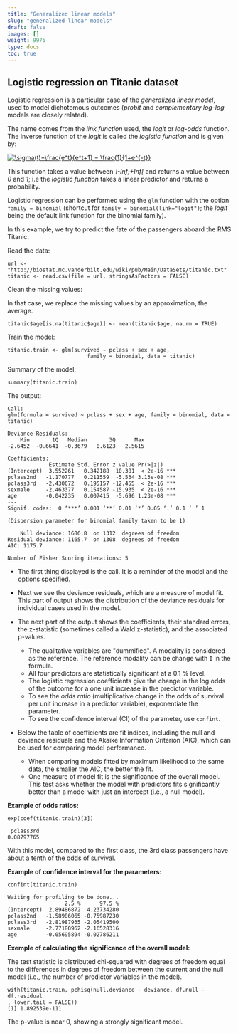 ```yaml
---
title: "Generalized linear models"
slug: "generalized-linear-models"
draft: false
images: []
weight: 9975
type: docs
toc: true
---
```


## Logistic regression on Titanic dataset
Logistic regression is a particular case of the *generalized linear model*, used to model dichotomous outcomes (*probit* and *complementary log-log* models are closely related).

The name comes from the *link function* used, the *logit* or *log-odds* function.
The inverse function of the *logit* is called the *logistic function* and is given by:

<a href="http://www.codecogs.com/eqnedit.php?latex=\sigma(t)=\frac{e^t}{e^t&plus;1}&space;=&space;\frac{1}{1&plus;e^{-t}}" target="_blank"><img src="http://latex.codecogs.com/gif.latex?\sigma(t)=\frac{e^t}{e^t&plus;1}&space;=&space;\frac{1}{1&plus;e^{-t}}" title="\sigma(t)=\frac{e^t}{e^t+1} = \frac{1}{1+e^{-t}}" /></a>

This function takes a value between *]-Inf;+Inf[* and returns a value between *0* and *1*; i.e the *logistic function* takes a linear predictor and returns a probability.

Logistic regression can be performed using the `glm` function with the option `family = binomial` (shortcut for `family = binomial(link="logit")`; the *logit* being the default link function for the binomial family).

In this example, we try to predict the fate of the passengers aboard the RMS Titanic.

Read the data:
  
    url <- "http://biostat.mc.vanderbilt.edu/wiki/pub/Main/DataSets/titanic.txt"
    titanic <- read.csv(file = url, stringsAsFactors = FALSE)

Clean the missing values:

In that case, we replace the missing values by an approximation, the average.

    titanic$age[is.na(titanic$age)] <- mean(titanic$age, na.rm = TRUE) 

Train the model:

    titanic.train <- glm(survived ~ pclass + sex + age,
                             family = binomial, data = titanic)

Summary of the model:

    summary(titanic.train)
 
The output:

    Call:
    glm(formula = survived ~ pclass + sex + age, family = binomial, data = titanic)
    
    Deviance Residuals: 
        Min       1Q   Median       3Q      Max  
    -2.6452  -0.6641  -0.3679   0.6123   2.5615  
    
    Coefficients:
                 Estimate Std. Error z value Pr(>|z|)    
    (Intercept)  3.552261   0.342188  10.381  < 2e-16 ***
    pclass2nd   -1.170777   0.211559  -5.534 3.13e-08 ***
    pclass3rd   -2.430672   0.195157 -12.455  < 2e-16 ***
    sexmale     -2.463377   0.154587 -15.935  < 2e-16 ***
    age         -0.042235   0.007415  -5.696 1.23e-08 ***
    ---
    Signif. codes:  0 ‘***’ 0.001 ‘**’ 0.01 ‘*’ 0.05 ‘.’ 0.1 ‘ ’ 1
    
    (Dispersion parameter for binomial family taken to be 1)
    
        Null deviance: 1686.8  on 1312  degrees of freedom
    Residual deviance: 1165.7  on 1308  degrees of freedom
    AIC: 1175.7
    
    Number of Fisher Scoring iterations: 5

* The first thing displayed is the call. It is a reminder of the model and the options specified.

* Next we see the deviance residuals, which are a measure of model fit. This part of output shows the distribution of the deviance residuals for individual cases used in the model.

* The next part of the output shows the coefficients, their standard errors, the z-statistic (sometimes called a Wald z-statistic), and the associated p-values.
    - The qualitative variables are "dummified". A modality is considered as the reference. The reference modality can be change with `I` in the formula.
    - All four predictors are statistically significant at a 0.1 % level.
    - The logistic regression coefficients give the change in the log odds of the outcome for a one unit increase in the predictor variable.
    - To see the *odds ratio* (multiplicative change in the odds of survival per unit increase in a predictor variable), exponentiate the parameter.
    - To see the confidence interval (CI) of the parameter, use `confint`.

* Below the table of coefficients are fit indices, including the null and deviance residuals and the Akaike Information Criterion (AIC), which can be used for comparing model performance.
    - When comparing models fitted by maximum likelihood to the same data, the smaller the AIC, the better the fit.
    - One measure of model fit is the significance of the overall model. This test asks whether the model with predictors fits significantly better than a model with just an intercept (i.e., a null model).

**Example of odds ratios:**

    exp(coef(titanic.train)[3])

     pclass3rd 
    0.08797765 

With this model, compared to the first class, the 3rd class passengers have about a tenth of the odds of survival.
    
**Example of confidence interval for the parameters:**

    confint(titanic.train)

    Waiting for profiling to be done...
                      2.5 %      97.5 %
    (Intercept)  2.89486872  4.23734280
    pclass2nd   -1.58986065 -0.75987230
    pclass3rd   -2.81987935 -2.05419500
    sexmale     -2.77180962 -2.16528316
    age         -0.05695894 -0.02786211

**Exemple of calculating the significance of the overall model:**

The test statistic is distributed chi-squared with degrees of freedom equal to the differences in degrees of freedom between the current and the null model (i.e., the number of predictor variables in the model).

    with(titanic.train, pchisq(null.deviance - deviance, df.null - df.residual
    , lower.tail = FALSE))
    [1] 1.892539e-111

The p-value is near 0, showing a strongly significant model.


